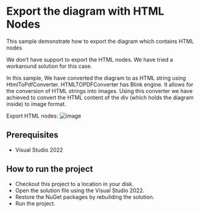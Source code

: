 # Export the diagram with HTML Nodes

This sample demonstrate how to export the diagram which contains HTML nodes


We don’t have support to export the HTML nodes. We have tried a workaround solution for this case. 

In this sample, We have converted the diagram to as HTML string using HtmlToPdfConverter. HTMLTOPDFConverter has Blink engine. It allows for the conversion of HTML strings into images. Using this converter we have achieved to convert the HTML content of the div (which holds the diagram inside) to image format. 



Export HTML nodes:
![image](https://user-images.githubusercontent.com/77827252/204244908-9326c76f-13d2-421a-a49f-e871193f7e82.png)



## Prerequisites

* Visual Studio 2022

## How to run the project

* Checkout this project to a location in your disk.
* Open the solution file using the Visual Studio 2022.
* Restore the NuGet packages by rebuilding the solution.
* Run the project.